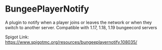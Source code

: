 # BungeePlayerNotify
A plugin to notify when a player joins or leaves the network or when they switch to another server.
Compatible with 1.17, 1.18, 1.19 bungeecord servers

Spigot Link: https://www.spigotmc.org/resources/bungeeplayernotify.108035/
